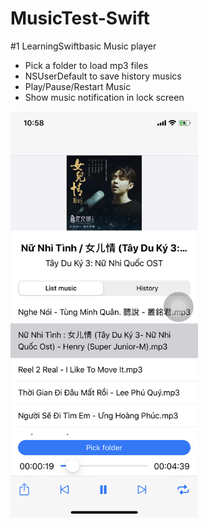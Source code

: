 # MusicTest-Swift

#1 LearningSwiftbasic Music player

- Pick a folder to load mp3 files
- NSUserDefault to save history musics
- Play/Pause/Restart Music
- Show music notification in lock screen

<img src="https://raw.githubusercontent.com/bachvanthe1994/MusicPlayer-Swift/master/MusicPlayer/Screenshot/image1.png" width="300" height="650">
